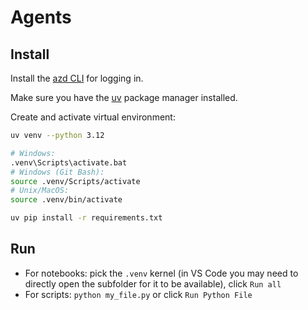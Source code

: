 # Agents

## Install

Install the [azd CLI](https://learn.microsoft.com/en-gb/azure/developer/azure-developer-cli/install-azd) for logging in.

Make sure you have the [uv](https://docs.astral.sh/uv/getting-started/installation) package manager installed.

Create and activate virtual environment:

```bash
uv venv --python 3.12

# Windows:
.venv\Scripts\activate.bat
# Windows (Git Bash):
source .venv/Scripts/activate
# Unix/MacOS:
source .venv/bin/activate

uv pip install -r requirements.txt
```

## Run

- For notebooks: pick the `.venv` kernel (in VS Code you may need to directly open the subfolder for it to be available), click `Run all`
- For scripts: `python my_file.py` or click `Run Python File`
